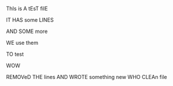 ThIs is A tEsT filE

IT HAS some LINES

AND SOME more

WE use them

TO test

WOW

REMOVeD THE lines
AND WROTE something new
WHO
CLEAn file

